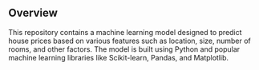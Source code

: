## Overview
This repository contains a machine learning model designed to predict house prices based on various features such as location, size, number of rooms, and other factors. The model is built using Python and popular machine learning libraries like Scikit-learn, Pandas, and Matplotlib.
